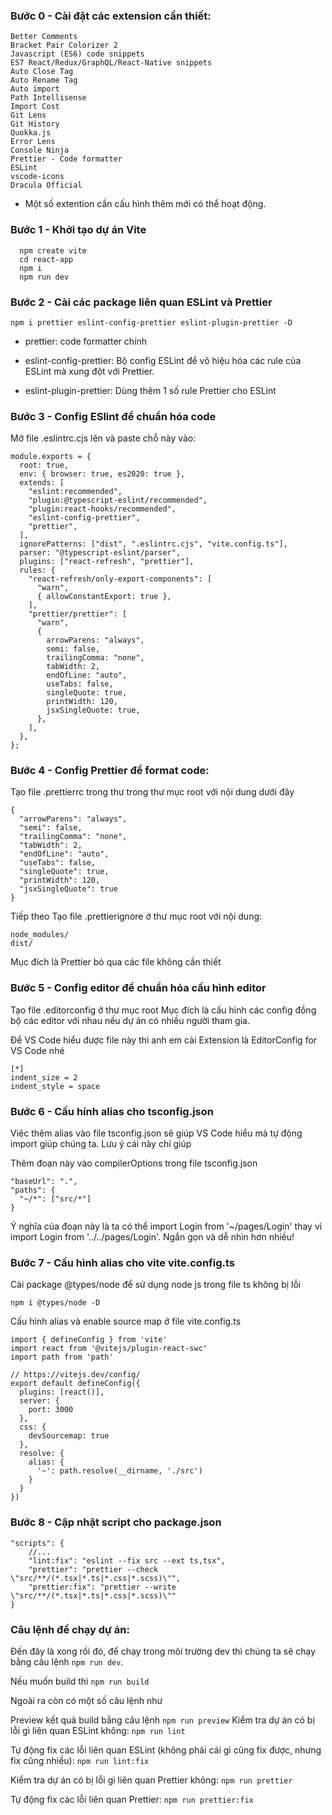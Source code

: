 ### Bước 0 - Cài đặt các extension cần thiết:

```
Better Comments
Bracket Pair Colorizer 2
Javascript (ES6) code snippets
ES7 React/Redux/GraphQL/React-Native snippets
Auto Close Tag
Auto Rename Tag
Auto import
Path Intellisense
Import Cost
Git Lens
Git History
Quokka.js
Error Lens
Console Ninja
Prettier - Code formatter
ESLint
vscode-icons
Dracula Official
```

- Một số extention cần cấu hình thêm mới có thể hoạt động.

### Bước 1 - Khởi tạo dự án Vite

```
  npm create vite
  cd react-app
  npm i
  npm run dev
```

### Bước 2 - Cài các package liên quan ESLint và Prettier

```
npm i prettier eslint-config-prettier eslint-plugin-prettier -D
```

- prettier: code formatter chính

- eslint-config-prettier: Bộ config ESLint để vô hiệu hóa các rule của ESLint mà xung đột với Prettier.

- eslint-plugin-prettier: Dùng thêm 1 số rule Prettier cho ESLint

### Bước 3 - Config ESlint để chuẩn hóa code

Mở file .eslintrc.cjs lên và paste chỗ này vào:

```
module.exports = {
  root: true,
  env: { browser: true, es2020: true },
  extends: [
    "eslint:recommended",
    "plugin:@typescript-eslint/recommended",
    "plugin:react-hooks/recommended",
    "eslint-config-prettier",
    "prettier",
  ],
  ignorePatterns: ["dist", ".eslintrc.cjs", "vite.config.ts"],
  parser: "@typescript-eslint/parser",
  plugins: ["react-refresh", "prettier"],
  rules: {
    "react-refresh/only-export-components": [
      "warn",
      { allowConstantExport: true },
    ],
    "prettier/prettier": [
      "warn",
      {
        arrowParens: "always",
        semi: false,
        trailingComma: "none",
        tabWidth: 2,
        endOfLine: "auto",
        useTabs: false,
        singleQuote: true,
        printWidth: 120,
        jsxSingleQuote: true,
      },
    ],
  },
};

```

### Bước 4 - Config Prettier để format code:

Tạo file .prettierrc trong thư trong thư mục root với nội dung dưới đây

```
{
  "arrowParens": "always",
  "semi": false,
  "trailingComma": "none",
  "tabWidth": 2,
  "endOfLine": "auto",
  "useTabs": false,
  "singleQuote": true,
  "printWidth": 120,
  "jsxSingleQuote": true
}

```

Tiếp theo Tạo file .prettierignore ở thư mục root với nội dung:

```
node_modules/
dist/

```

Mục đích là Prettier bỏ qua các file không cần thiết

### Bước 5 - Config editor để chuẩn hóa cấu hình editor

Tạo file .editorconfig ở thư mục root
Mục đích là cấu hình các config đồng bộ các editor với nhau nếu dự án có nhiều người tham gia.

Để VS Code hiểu được file này thì anh em cài Extension là EditorConfig for VS Code nhé

```
[*]
indent_size = 2
indent_style = space

```

### Bước 6 - Cấu hính alias cho tsconfig.json

Việc thêm alias vào file tsconfig.json sẽ giúp VS Code hiểu mà tự động import giúp chúng ta. Lưu ý cái này chỉ giúp

Thêm đoạn này vào compilerOptions trong file tsconfig.json

```
"baseUrl": ".",
"paths": {
  "~/*": ["src/*"]
}

```

Ý nghĩa của đoạn này là ta có thể import Login from '~/pages/Login' thay vì import Login from '../../pages/Login'. Ngắn gọn và dễ nhìn hơn nhiều!

### Bước 7 - Cấu hình alias cho vite vite.config.ts

Cài package @types/node để sử dụng node js trong file ts không bị lỗi

```
npm i @types/node -D
```

Cấu hình alias và enable source map ở file vite.config.ts

```
import { defineConfig } from 'vite'
import react from '@vitejs/plugin-react-swc'
import path from 'path'

// https://vitejs.dev/config/
export default defineConfig({
  plugins: [react()],
  server: {
    port: 3000
  },
  css: {
    devSourcemap: true
  },
  resolve: {
    alias: {
      '~': path.resolve(__dirname, './src')
    }
  }
})

```

### Bước 8 - Cập nhật script cho package.json

```
"scripts": {
    //...
    "lint:fix": "eslint --fix src --ext ts,tsx",
    "prettier": "prettier --check \"src/**/(*.tsx|*.ts|*.css|*.scss)\"",
    "prettier:fix": "prettier --write \"src/**/(*.tsx|*.ts|*.css|*.scss)\""
}
```

### Câu lệnh để chạy dự án:

Đến đây là xong rồi đó, để chạy trong môi trường dev thì chúng ta sẽ chạy bằng câu lệnh `npm run dev`.

Nếu muốn build thì `npm run build`

Ngoài ra còn có một số câu lệnh như

Preview kết quả build bằng câu lệnh `npm run preview`
Kiểm tra dự án có bị lỗi gì liên quan ESLint không: `npm run lint`

Tự động fix các lỗi liên quan ESLint (không phải cái gì cũng fix được, nhưng fix cũng nhiều): `npm run lint:fix`

Kiểm tra dự án có bị lỗi gì liên quan Prettier không: `npm run prettier`

Tự động fix các lỗi liên quan Prettier: `npm run prettier:fix`
